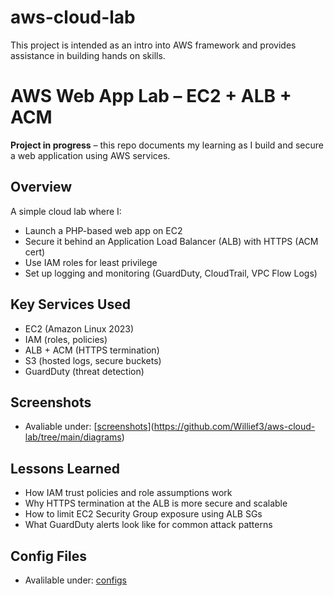 # aws-cloud-lab
This project is intended as an intro into AWS framework and provides assistance in building hands on skills. 

# AWS Web App Lab – EC2 + ALB + ACM

**Project in progress** – this repo documents my learning as I build and secure a web application using AWS services.

## Overview

A simple cloud lab where I:
- Launch a PHP-based web app on EC2
- Secure it behind an Application Load Balancer (ALB) with HTTPS (ACM cert)
- Use IAM roles for least privilege
- Set up logging and monitoring (GuardDuty, CloudTrail, VPC Flow Logs)

## Key Services Used

- EC2 (Amazon Linux 2023)
- IAM (roles, policies)
- ALB + ACM (HTTPS termination)
- S3 (hosted logs, secure buckets)
- GuardDuty (threat detection)

## Screenshots

- Avaliable under: [[screenshots](https://github.com/Willief3/aws-cloud-lab/tree/main/configs)](https://github.com/Willief3/aws-cloud-lab/tree/main/diagrams)

##  Lessons Learned

- How IAM trust policies and role assumptions work
- Why HTTPS termination at the ALB is more secure and scalable
- How to limit EC2 Security Group exposure using ALB SGs
- What GuardDuty alerts look like for common attack patterns

## Config Files

- Avalilable under: [configs](https://github.com/Willief3/aws-cloud-lab/tree/main/configs)


